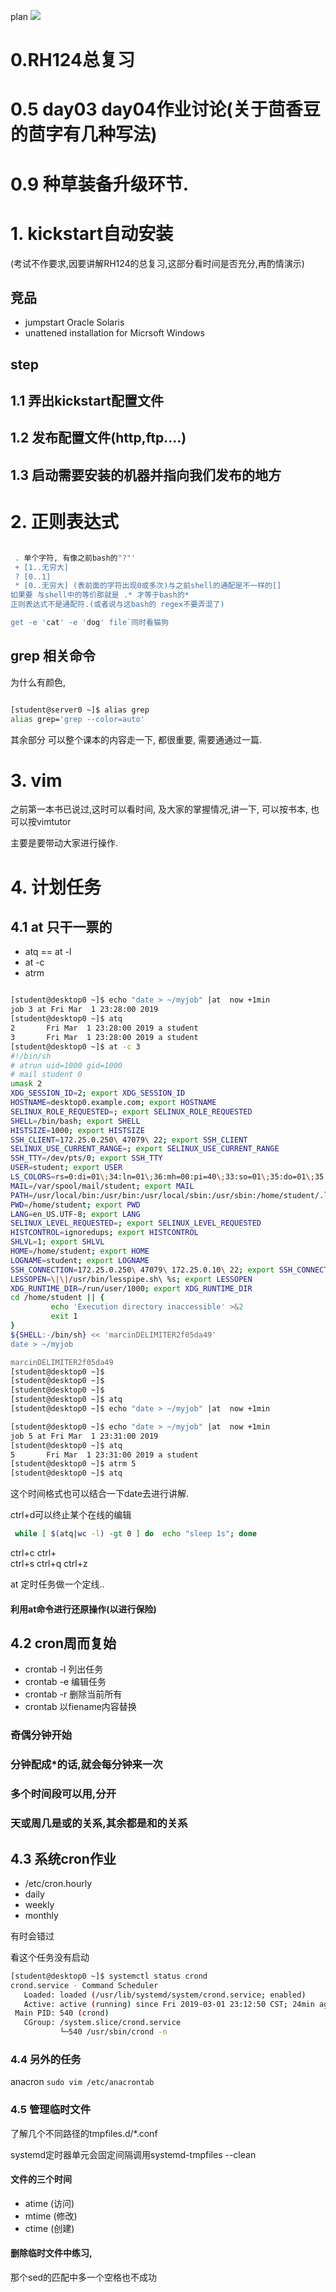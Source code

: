 plan
![](res/plan.png)

# 0.RH124总复习

# 0.5 day03 day04作业讨论(关于茴香豆的茴字有几种写法)

# 0.9 种草装备升级环节.

# 1. kickstart自动安装
(考试不作要求,因要讲解RH124的总复习,这部分看时间是否充分,再酌情演示)

## 竞品
- jumpstart Oracle Solaris
- unattened installation for Micrsoft Windows
## step
## 1.1 弄出kickstart配置文件
## 1.2 发布配置文件(http,ftp....)
## 1.3 启动需要安装的机器并指向我们发布的地方


# 2. 正则表达式

```bash

 . 单个字符, 有像之前bash的"?"'
 + [1..无穷大]
 ? [0..1]
 * [0..无穷大] (表前面的字符出现0或多次)与之前shell的通配是不一样的[]
如果要 与shell中的等价那就是 .* 才等于bash的*
正则表达式不是通配符.(或者说与这bash的 regex不要弄混了)

get -e 'cat' -e 'dog' file`同时看猫狗

```
## grep 相关命令
为什么有颜色,
```bash

[student@server0 ~]$ alias grep
alias grep='grep --color=auto'

```



其余部分 
可以整个课本的内容走一下, 都很重要, 需要通通过一篇.

# 3. vim
之前第一本书已说过,这时可以看时间, 及大家的掌握情况,讲一下,
可以按书本, 也可以按vimtutor

主要是要带动大家进行操作.




# 4. 计划任务

## 4.1 at 只干一票的
- atq == at -l
- at -c <number>
- atrm


```bash

[student@desktop0 ~]$ echo "date > ~/myjob" |at  now +1min
job 3 at Fri Mar  1 23:28:00 2019
[student@desktop0 ~]$ atq
2       Fri Mar  1 23:28:00 2019 a student
3       Fri Mar  1 23:28:00 2019 a student
[student@desktop0 ~]$ at -c 3
#!/bin/sh
# atrun uid=1000 gid=1000
# mail student 0
umask 2
XDG_SESSION_ID=2; export XDG_SESSION_ID
HOSTNAME=desktop0.example.com; export HOSTNAME
SELINUX_ROLE_REQUESTED=; export SELINUX_ROLE_REQUESTED
SHELL=/bin/bash; export SHELL
HISTSIZE=1000; export HISTSIZE
SSH_CLIENT=172.25.0.250\ 47079\ 22; export SSH_CLIENT
SELINUX_USE_CURRENT_RANGE=; export SELINUX_USE_CURRENT_RANGE
SSH_TTY=/dev/pts/0; export SSH_TTY
USER=student; export USER
LS_COLORS=rs=0:di=01\;34:ln=01\;36:mh=00:pi=40\;33:so=01\;35:do=01\;35:bd=40\;33\;01:cd=40\;33\;01:or=40\;31\;01:mi=01\;05\;37\;41:su=37\;41:sg=30\;43:ca=30\;41:tw=30\;42:ow=34\;42:st=37\;44:ex=01\;32:\*.tar=01\;31:\*.tgz=01\;31:\*.arc=01\;31:\*.arj=01\;31:\*.taz=01\;31:\*.lha=01\;31:\*.lz4=01\;31:\*.lzh=01\;31:\*.lzma=01\;31:\*.tlz=01\;31:\*.txz=01\;31:\*.tzo=01\;31:\*.t7z=01\;31:\*.zip=01\;31:\*.z=01\;31:\*.Z=01\;31:\*.dz=01\;31:\*.gz=01\;31:\*.lrz=01\;31:\*.lz=01\;31:\*.lzo=01\;31:\*.xz=01\;31:\*.bz2=01\;31:\*.bz=01\;31:\*.tbz=01\;31:\*.tbz2=01\;31:\*.tz=01\;31:\*.deb=01\;31:\*.rpm=01\;31:\*.jar=01\;31:\*.war=01\;31:\*.ear=01\;31:\*.sar=01\;31:\*.rar=01\;31:\*.alz=01\;31:\*.ace=01\;31:\*.zoo=01\;31:\*.cpio=01\;31:\*.7z=01\;31:\*.rz=01\;31:\*.cab=01\;31:\*.jpg=01\;35:\*.jpeg=01\;35:\*.gif=01\;35:\*.bmp=01\;35:\*.pbm=01\;35:\*.pgm=01\;35:\*.ppm=01\;35:\*.tga=01\;35:\*.xbm=01\;35:\*.xpm=01\;35:\*.tif=01\;35:\*.tiff=01\;35:\*.png=01\;35:\*.svg=01\;35:\*.svgz=01\;35:\*.mng=01\;35:\*.pcx=01\;35:\*.mov=01\;35:\*.mpg=01\;35:\*.mpeg=01\;35:\*.m2v=01\;35:\*.mkv=01\;35:\*.webm=01\;35:\*.ogm=01\;35:\*.mp4=01\;35:\*.m4v=01\;35:\*.mp4v=01\;35:\*.vob=01\;35:\*.qt=01\;35:\*.nuv=01\;35:\*.wmv=01\;35:\*.asf=01\;35:\*.rm=01\;35:\*.rmvb=01\;35:\*.flc=01\;35:\*.avi=01\;35:\*.fli=01\;35:\*.flv=01\;35:\*.gl=01\;35:\*.dl=01\;35:\*.xcf=01\;35:\*.xwd=01\;35:\*.yuv=01\;35:\*.cgm=01\;35:\*.emf=01\;35:\*.axv=01\;35:\*.anx=01\;35:\*.ogv=01\;35:\*.ogx=01\;35:\*.aac=01\;36:\*.au=01\;36:\*.flac=01\;36:\*.mid=01\;36:\*.midi=01\;36:\*.mka=01\;36:\*.mp3=01\;36:\*.mpc=01\;36:\*.ogg=01\;36:\*.ra=01\;36:\*.wav=01\;36:\*.axa=01\;36:\*.oga=01\;36:\*.spx=01\;36:\*.xspf=01\;36:; export LS_COLORS
MAIL=/var/spool/mail/student; export MAIL
PATH=/usr/local/bin:/usr/bin:/usr/local/sbin:/usr/sbin:/home/student/.local/bin:/home/student/bin; export PATH
PWD=/home/student; export PWD
LANG=en_US.UTF-8; export LANG
SELINUX_LEVEL_REQUESTED=; export SELINUX_LEVEL_REQUESTED
HISTCONTROL=ignoredups; export HISTCONTROL
SHLVL=1; export SHLVL
HOME=/home/student; export HOME
LOGNAME=student; export LOGNAME
SSH_CONNECTION=172.25.0.250\ 47079\ 172.25.0.10\ 22; export SSH_CONNECTION
LESSOPEN=\|\|/usr/bin/lesspipe.sh\ %s; export LESSOPEN
XDG_RUNTIME_DIR=/run/user/1000; export XDG_RUNTIME_DIR
cd /home/student || {
         echo 'Execution directory inaccessible' >&2
         exit 1
}
${SHELL:-/bin/sh} << 'marcinDELIMITER2f05da49'
date > ~/myjob

marcinDELIMITER2f05da49
[student@desktop0 ~]$
[student@desktop0 ~]$
[student@desktop0 ~]$
[student@desktop0 ~]$ atq
[student@desktop0 ~]$ echo "date > ~/myjob" |at  now +1min

[student@desktop0 ~]$ echo "date > ~/myjob" |at  now +1min
job 5 at Fri Mar  1 23:31:00 2019
[student@desktop0 ~]$ atq
5       Fri Mar  1 23:31:00 2019 a student
[student@desktop0 ~]$ atrm 5
[student@desktop0 ~]$ atq

```
这个时间格式也可以结合一下date去进行讲解.

ctrl+d可以终止某个在线的编辑

```bash
 while [ $(atq|wc -l) -gt 0 ] do  echo "sleep 1s"; done
```

ctrl+c
ctrl+\
ctrl+s ctrl+q
ctrl+z

at 定时任务做一个定线..

#### 利用at命令进行还原操作(以进行保险)

## 4.2 cron周而复始
- crontab -l 列出任务
- crontab -e 编辑任务 
- crontab -r 删除当前所有
- crontab <filename> 以fiename内容替换


### 奇偶分钟开始
### 分钟配成*的话,就会每分钟来一次
### 多个时间段可以用,分开
### 天或周几是或的关系,其余都是和的关系


## 4.3 系统cron作业
- /etc/cron.hourly
- daily
- weekly
- monthly


有时会错过

看这个任务没有启动
```bash
[student@desktop0 ~]$ systemctl status crond
crond.service - Command Scheduler
   Loaded: loaded (/usr/lib/systemd/system/crond.service; enabled)
   Active: active (running) since Fri 2019-03-01 23:12:50 CST; 24min ago
 Main PID: 540 (crond)
   CGroup: /system.slice/crond.service
           └─540 /usr/sbin/crond -n
```

### 4.4 另外的任务
anacron
 `sudo vim /etc/anacrontab`
 
 
### 4.5 管理临时文件

了解几个不同路径的tmpfiles.d/*.conf


systemd定时器单元会固定间隔调用systemd-tmpfiles --clean


#### 文件的三个时间

- atime (访问)
- mtime (修改)
- ctime (创建)

#### 删除临时文件中练习,
 那个sed的匹配中多一个空格也不成功
 
